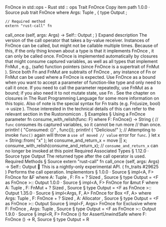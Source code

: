 FnOnce in std::ops - Rust
std
::
ops
Trait
FnOnce
Copy item path
1.0.0
·
Source
pub trait FnOnce<Args>
where
    Args:
Tuple
,
{
    type
Output
;

    // Required method
    extern "rust-call" fn
call_once
(self, args: Args) -> Self::
Output
;
}
Expand description
The version of the call operator that takes a by-value receiver.
Instances of
FnOnce
can be called, but might not be callable multiple
times. Because of this, if the only thing known about a type is that it
implements
FnOnce
, it can only be called once.
FnOnce
is implemented automatically by closures that might consume captured
variables, as well as all types that implement
FnMut
, e.g., (safe)
function pointers
(since
FnOnce
is a supertrait of
FnMut
).
Since both
Fn
and
FnMut
are subtraits of
FnOnce
, any instance of
Fn
or
FnMut
can be used where a
FnOnce
is expected.
Use
FnOnce
as a bound when you want to accept a parameter of function-like
type and only need to call it once. If you need to call the parameter
repeatedly, use
FnMut
as a bound; if you also need it to not mutate
state, use
Fn
.
See the
chapter on closures in
The Rust Programming Language
for
some more information on this topic.
Also of note is the special syntax for
Fn
traits (e.g.
Fn(usize, bool) -> usize
). Those interested in the technical details of
this can refer to
the relevant section in the
Rustonomicon
.
§
Examples
§
Using a
FnOnce
parameter
fn
consume_with_relish<F>(func: F)
where
F: FnOnce() -> String
{
// `func` consumes its captured variables, so it cannot be run more
    // than once.
println!
(
"Consumed: {}"
, func());
println!
(
"Delicious!"
);
// Attempting to invoke `func()` again will throw a `use of moved
    // value` error for `func`.
}
let
x = String::from(
"x"
);
let
consume_and_return_x =
move
|| x;
consume_with_relish(consume_and_return_x);
// `consume_and_return_x` can no longer be invoked at this point
Required Associated Types
§
1.12.0
·
Source
type
Output
The returned type after the call operator is used.
Required Methods
§
Source
extern "rust-call" fn
call_once
(self, args: Args) -> Self::
Output
🔬
This is a nightly-only experimental API. (
fn_traits
#29625
)
Performs the call operation.
Implementors
§
1.0.0
·
Source
§
impl<A, F>
FnOnce
<A> for
&F
where
    A:
Tuple
,
    F:
Fn
<A> + ?
Sized
,
Source
§
type
Output
= <F as
FnOnce
<A>>::
Output
1.0.0
·
Source
§
impl<A, F>
FnOnce
<A> for
&mut F
where
    A:
Tuple
,
    F:
FnMut
<A> + ?
Sized
,
Source
§
type
Output
= <F as
FnOnce
<A>>::
Output
1.35.0
·
Source
§
impl<Args, F, A>
FnOnce
<Args> for
Box
<F, A>
where
    Args:
Tuple
,
    F:
FnOnce
<Args> + ?
Sized
,
    A:
Allocator
,
Source
§
type
Output
= <F as
FnOnce
<Args>>::
Output
Source
§
impl<F, Args>
FnOnce
<Args> for
Exclusive
<F>
where
    F:
FnOnce
<Args>,
    Args:
Tuple
,
Source
§
type
Output
= <F as
FnOnce
<Args>>::
Output
1.9.0
·
Source
§
impl<R, F>
FnOnce
() for
AssertUnwindSafe
<F>
where
    F:
FnOnce
() -> R,
Source
§
type
Output
= R